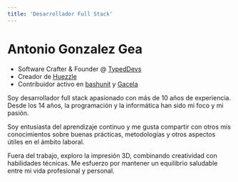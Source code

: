 ```yaml
---
title: 'Desarrollador Full Stack'
---
```


<HomeLayout>

# Antonio Gonzalez Gea

- Software Crafter & Founder @ [TypedDevs][typeddevs]
- Creador de [Huezzle][huezzle]
- Contribuidor activo en [bashunit][bashunit] y [Gacela][gacela]

Soy desarrollador full stack apasionado con más de 10 años de experiencia.
Desde los 14 años, la programación y la informática han sido mi foco y mi pasión.

Soy entusiasta del aprendizaje continuo y me gusta compartir con otros mis conocimientos sobre buenas prácticas,
metodologías y otros aspectos útiles en el ámbito laboral.

Fuera del trabajo, exploro la impresión 3D, combinando creatividad con habilidades técnicas.
Me esfuerzo por mantener un equilibrio saludable entre mi vida profesional y personal.

<SocialLinks
  linked-in-handle="agg-dev"
  x-handle="antonio_gg_dev"
  git-hub-handle="antonio-gg-dev"
  printables-handle="Katarn"
/>

[typeddevs]: https://typeddevs.com/
[huezzle]: /projects/huezzle
[bashunit]: /projects/bashunit
[gacela]: /projects/gacela-project

</HomeLayout>

<script lang="ts" setup>
import HomeLayout from '@/layouts/HomeLayout/HomeLayout.vue'
import SocialLinks from '@/components/SocialLinks/SocialLinks.vue'
</script>
